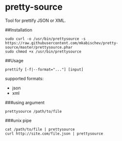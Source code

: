 pretty-source
=============

Tool for prettify JSON or XML.

##Installation
```
sudo curl -o /usr/bin/prettysource -s https://raw.githubusercontent.com/mkabischev/pretty-source/master/prettysource.phar
sudo chmod +x /usr/bin/prettysource
```

##Usage

```
prettify [-f|--format="..."] [input]
```
supported formats:
- json
- xml

###using argument
```
prettysource /path/to/file
```

###unix pipe
```
cat /path/to/file | prettysource
curl http://site.com/file.json | prettysource
```
